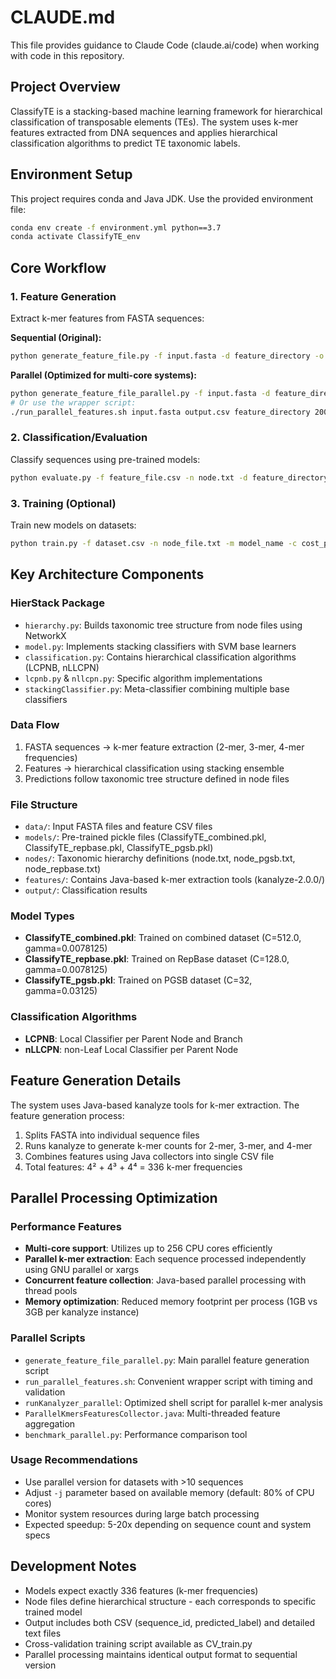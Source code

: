 # CLAUDE.md

This file provides guidance to Claude Code (claude.ai/code) when working with code in this repository.

## Project Overview

ClassifyTE is a stacking-based machine learning framework for hierarchical classification of transposable elements (TEs). The system uses k-mer features extracted from DNA sequences and applies hierarchical classification algorithms to predict TE taxonomic labels.

## Environment Setup

This project requires conda and Java JDK. Use the provided environment file:

```bash
conda env create -f environment.yml python==3.7
conda activate ClassifyTE_env
```

## Core Workflow

### 1. Feature Generation
Extract k-mer features from FASTA sequences:

**Sequential (Original):**
```bash
python generate_feature_file.py -f input.fasta -d feature_directory -o output.csv
```

**Parallel (Optimized for multi-core systems):**
```bash
python generate_feature_file_parallel.py -f input.fasta -d feature_directory -o output.csv -j 200
# Or use the wrapper script:
./run_parallel_features.sh input.fasta output.csv feature_directory 200
```

### 2. Classification/Evaluation
Classify sequences using pre-trained models:
```bash
python evaluate.py -f feature_file.csv -n node.txt -d feature_directory -m model.pkl -a lcpnb
```

### 3. Training (Optional)
Train new models on datasets:
```bash
python train.py -f dataset.csv -n node_file.txt -m model_name -c cost_param -g gamma_param
```

## Key Architecture Components

### HierStack Package
- `hierarchy.py`: Builds taxonomic tree structure from node files using NetworkX
- `model.py`: Implements stacking classifiers with SVM base learners
- `classification.py`: Contains hierarchical classification algorithms (LCPNB, nLLCPN)
- `lcpnb.py` & `nllcpn.py`: Specific algorithm implementations
- `stackingClassifier.py`: Meta-classifier combining multiple base classifiers

### Data Flow
1. FASTA sequences → k-mer feature extraction (2-mer, 3-mer, 4-mer frequencies)
2. Features → hierarchical classification using stacking ensemble
3. Predictions follow taxonomic tree structure defined in node files

### File Structure
- `data/`: Input FASTA files and feature CSV files
- `models/`: Pre-trained pickle files (ClassifyTE_combined.pkl, ClassifyTE_repbase.pkl, ClassifyTE_pgsb.pkl)
- `nodes/`: Taxonomic hierarchy definitions (node.txt, node_pgsb.txt, node_repbase.txt)
- `features/`: Contains Java-based k-mer extraction tools (kanalyze-2.0.0/)
- `output/`: Classification results

### Model Types
- **ClassifyTE_combined.pkl**: Trained on combined dataset (C=512.0, gamma=0.0078125)
- **ClassifyTE_repbase.pkl**: Trained on RepBase dataset (C=128.0, gamma=0.0078125) 
- **ClassifyTE_pgsb.pkl**: Trained on PGSB dataset (C=32, gamma=0.03125)

### Classification Algorithms
- **LCPNB**: Local Classifier per Parent Node and Branch
- **nLLCPN**: non-Leaf Local Classifier per Parent Node

## Feature Generation Details

The system uses Java-based kanalyze tools for k-mer extraction. The feature generation process:
1. Splits FASTA into individual sequence files
2. Runs kanalyze to generate k-mer counts for 2-mer, 3-mer, and 4-mer
3. Combines features using Java collectors into single CSV file
4. Total features: 4² + 4³ + 4⁴ = 336 k-mer frequencies

## Parallel Processing Optimization

### Performance Features
- **Multi-core support**: Utilizes up to 256 CPU cores efficiently
- **Parallel k-mer extraction**: Each sequence processed independently using GNU parallel or xargs
- **Concurrent feature collection**: Java-based parallel processing with thread pools
- **Memory optimization**: Reduced memory footprint per process (1GB vs 3GB per kanalyze instance)

### Parallel Scripts
- `generate_feature_file_parallel.py`: Main parallel feature generation script
- `run_parallel_features.sh`: Convenient wrapper script with timing and validation
- `runKanalyzer_parallel`: Optimized shell script for parallel k-mer analysis
- `ParallelKmersFeaturesCollector.java`: Multi-threaded feature aggregation
- `benchmark_parallel.py`: Performance comparison tool

### Usage Recommendations
- Use parallel version for datasets with >10 sequences
- Adjust `-j` parameter based on available memory (default: 80% of CPU cores)
- Monitor system resources during large batch processing
- Expected speedup: 5-20x depending on sequence count and system specs

## Development Notes

- Models expect exactly 336 features (k-mer frequencies)
- Node files define hierarchical structure - each corresponds to specific trained model
- Output includes both CSV (sequence_id, predicted_label) and detailed text files
- Cross-validation training script available as CV_train.py
- Parallel processing maintains identical output format to sequential version
